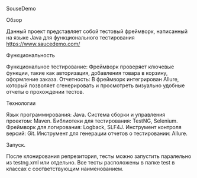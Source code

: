 SouseDemo

Обзор

Данный проект представляет собой тестовый фреймворк, написанный на языке Java для функционального тестирования https://www.saucedemo.com/

Функциональность

Функциональное тестирование: Фреймворк проверяет ключевые функции, такие как авторизация, добавления товара в корзину, оформление заказа.
Отчетность: В фреймворк интегрирован Allure, который позволяет сгенерировать и просмотреть визуально удобные отчеты о прохождении тестов.

Технологии

Язык программирования: Java.
Система сборки и управления проектом: Maven.
Библиотеки для тестирования: TestNG, Selenium.
Фреймворк для логирования: Logback, SLF4J.
Инструмент контроля версий: Git.
Инструмент для генерации отчетов о тестировании: Allure.

Запуск.

После клонирования репрезитория, тесты можно запустить паралельно из testng.xml или отдельно. Все тесты расположены в папке test в классах с соответствующим наименованием. 